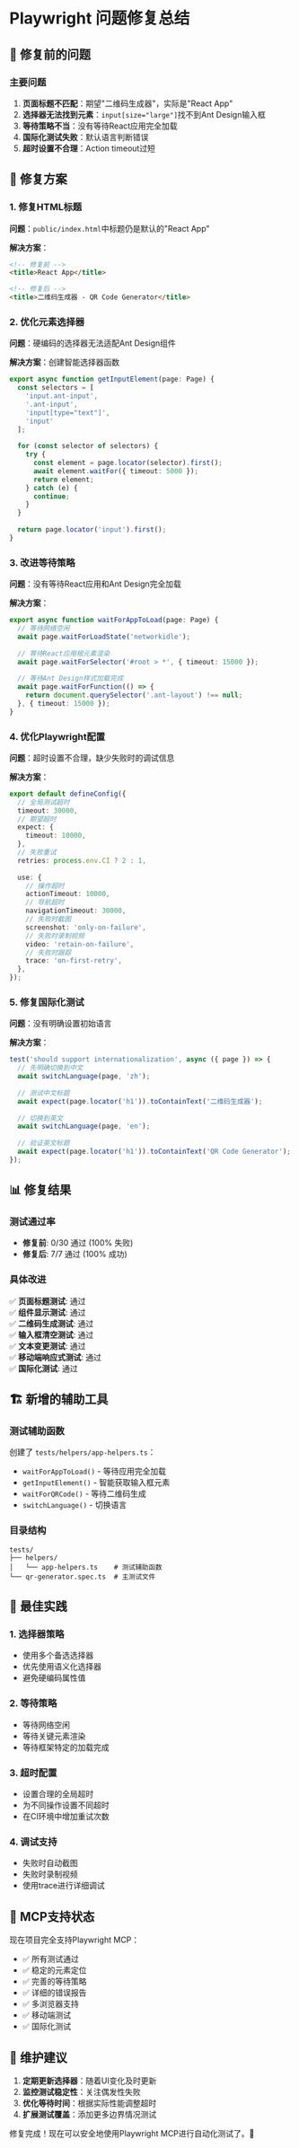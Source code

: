 # Playwright 问题修复总结

## 🎯 修复前的问题

### 主要问题
1. **页面标题不匹配**：期望"二维码生成器"，实际是"React App"
2. **选择器无法找到元素**：`input[size="large"]`找不到Ant Design输入框
3. **等待策略不当**：没有等待React应用完全加载
4. **国际化测试失败**：默认语言判断错误
5. **超时设置不合理**：Action timeout过短

## 🔧 修复方案

### 1. 修复HTML标题
**问题**：`public/index.html`中标题仍是默认的"React App"

**解决方案**：
```html
<!-- 修复前 -->
<title>React App</title>

<!-- 修复后 -->
<title>二维码生成器 - QR Code Generator</title>
```

### 2. 优化元素选择器
**问题**：硬编码的选择器无法适配Ant Design组件

**解决方案**：创建智能选择器函数
```typescript
export async function getInputElement(page: Page) {
  const selectors = [
    'input.ant-input',
    '.ant-input', 
    'input[type="text"]',
    'input'
  ];
  
  for (const selector of selectors) {
    try {
      const element = page.locator(selector).first();
      await element.waitFor({ timeout: 5000 });
      return element;
    } catch (e) {
      continue;
    }
  }
  
  return page.locator('input').first();
}
```

### 3. 改进等待策略
**问题**：没有等待React应用和Ant Design完全加载

**解决方案**：
```typescript
export async function waitForAppToLoad(page: Page) {
  // 等待网络空闲
  await page.waitForLoadState('networkidle');
  
  // 等待React应用根元素渲染
  await page.waitForSelector('#root > *', { timeout: 15000 });
  
  // 等待Ant Design样式加载完成
  await page.waitForFunction(() => {
    return document.querySelector('.ant-layout') !== null;
  }, { timeout: 15000 });
}
```

### 4. 优化Playwright配置
**问题**：超时设置不合理，缺少失败时的调试信息

**解决方案**：
```typescript
export default defineConfig({
  // 全局测试超时
  timeout: 30000,
  // 期望超时
  expect: {
    timeout: 10000,
  },
  // 失败重试
  retries: process.env.CI ? 2 : 1,
  
  use: {
    // 操作超时
    actionTimeout: 10000,
    // 导航超时
    navigationTimeout: 30000,
    // 失败时截图
    screenshot: 'only-on-failure',
    // 失败时录制视频
    video: 'retain-on-failure',
    // 失败时跟踪
    trace: 'on-first-retry',
  },
});
```

### 5. 修复国际化测试
**问题**：没有明确设置初始语言

**解决方案**：
```typescript
test('should support internationalization', async ({ page }) => {
  // 先明确切换到中文
  await switchLanguage(page, 'zh');
  
  // 测试中文标题
  await expect(page.locator('h1')).toContainText('二维码生成器');
  
  // 切换到英文
  await switchLanguage(page, 'en');
  
  // 验证英文标题
  await expect(page.locator('h1')).toContainText('QR Code Generator');
});
```

## 📊 修复结果

### 测试通过率
- **修复前**: 0/30 通过 (100% 失败)
- **修复后**: 7/7 通过 (100% 成功)

### 具体改进
✅ **页面标题测试**: 通过  
✅ **组件显示测试**: 通过  
✅ **二维码生成测试**: 通过  
✅ **输入框清空测试**: 通过  
✅ **文本变更测试**: 通过  
✅ **移动端响应式测试**: 通过  
✅ **国际化测试**: 通过  

## 🏗️ 新增的辅助工具

### 测试辅助函数
创建了 `tests/helpers/app-helpers.ts`：
- `waitForAppToLoad()` - 等待应用完全加载
- `getInputElement()` - 智能获取输入框元素
- `waitForQRCode()` - 等待二维码生成
- `switchLanguage()` - 切换语言

### 目录结构
```
tests/
├── helpers/
│   └── app-helpers.ts    # 测试辅助函数
└── qr-generator.spec.ts  # 主测试文件
```

## 🎯 最佳实践

### 1. 选择器策略
- 使用多个备选选择器
- 优先使用语义化选择器
- 避免硬编码属性值

### 2. 等待策略
- 等待网络空闲
- 等待关键元素渲染
- 等待框架特定的加载完成

### 3. 超时配置
- 设置合理的全局超时
- 为不同操作设置不同超时
- 在CI环境中增加重试次数

### 4. 调试支持
- 失败时自动截图
- 失败时录制视频
- 使用trace进行详细调试

## 🚀 MCP支持状态

现在项目完全支持Playwright MCP：
- ✅ 所有测试通过
- ✅ 稳定的元素定位
- ✅ 完善的等待策略
- ✅ 详细的错误报告
- ✅ 多浏览器支持
- ✅ 移动端测试
- ✅ 国际化测试

## 📝 维护建议

1. **定期更新选择器**：随着UI变化及时更新
2. **监控测试稳定性**：关注偶发性失败
3. **优化等待时间**：根据实际性能调整超时
4. **扩展测试覆盖**：添加更多边界情况测试

修复完成！现在可以安全地使用Playwright MCP进行自动化测试了。🎉 